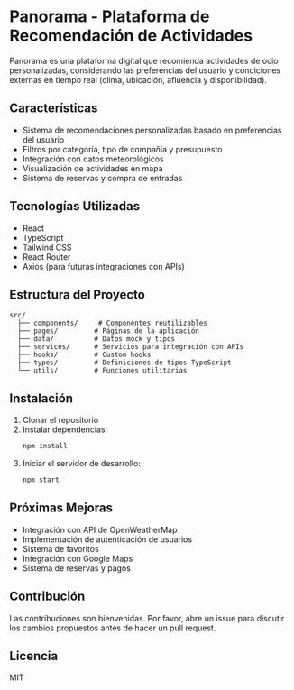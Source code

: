 # Panorama - Plataforma de Recomendación de Actividades

Panorama es una plataforma digital que recomienda actividades de ocio personalizadas, considerando las preferencias del usuario y condiciones externas en tiempo real (clima, ubicación, afluencia y disponibilidad).

## Características

- Sistema de recomendaciones personalizadas basado en preferencias del usuario
- Filtros por categoría, tipo de compañía y presupuesto
- Integración con datos meteorológicos
- Visualización de actividades en mapa
- Sistema de reservas y compra de entradas

## Tecnologías Utilizadas

- React
- TypeScript
- Tailwind CSS
- React Router
- Axios (para futuras integraciones con APIs)

## Estructura del Proyecto

```
src/
  ├── components/     # Componentes reutilizables
  ├── pages/         # Páginas de la aplicación
  ├── data/          # Datos mock y tipos
  ├── services/      # Servicios para integración con APIs
  ├── hooks/         # Custom hooks
  ├── types/         # Definiciones de tipos TypeScript
  └── utils/         # Funciones utilitarias
```

## Instalación

1. Clonar el repositorio
2. Instalar dependencias:
   ```bash
   npm install
   ```
3. Iniciar el servidor de desarrollo:
   ```bash
   npm start
   ```

## Próximas Mejoras

- Integración con API de OpenWeatherMap
- Implementación de autenticación de usuarios
- Sistema de favoritos
- Integración con Google Maps
- Sistema de reservas y pagos

## Contribución

Las contribuciones son bienvenidas. Por favor, abre un issue para discutir los cambios propuestos antes de hacer un pull request.

## Licencia

MIT
